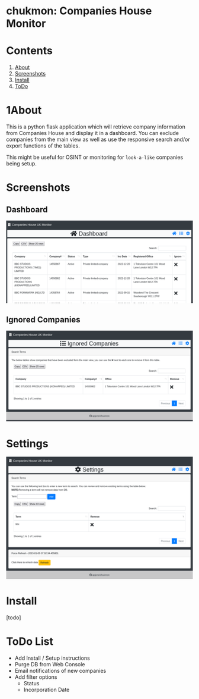 # chukmon: Companies House Monitor

# Contents
1. [About](#about)
2. [Screenshots](#screenshots)
3. [Install](#install)
4. [ToDo](#todo-list)
# 1About
This is a python flask application which will retrieve company information from Companies House and display it in a dashboard. You can exclude companies from the main view as well as use the responsive search and/or export functions of the tables. 

This might be useful for OSINT or monitoring for `look-a-like` companies being setup.

# Screenshots

## Dashboard
![](screenshots/dashboard.png)

## Ignored Companies
![](screenshots/ignored.png)

# Settings
![](screenshots/settings.png)

# Install
[todo]

# ToDo List
* Add Install / Setup instructions
* Purge DB from Web Console
* Email notifications of new companies
* Add filter options
    * Status
    * Incorporation Date

